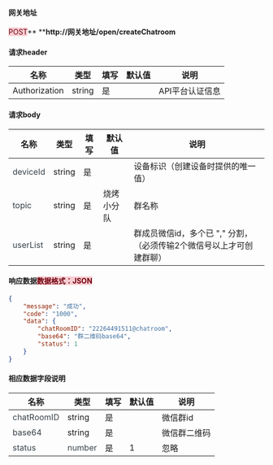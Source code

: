 #### 网关地址
<font style="background:#F8CED3;color:#70000D">POST</font>** ****http://网关地址/open/createChatroom**

#### 请求header
| **名称** | **类型** | **填写** | **默认值** | **说明** |
| --- | --- | --- | --- | --- |
| Authorization | string | 是 |  | API平台认证信息 |


#### 请求body
| **名称** | **类型** | **填写** | **默认值** | **说明** |
| --- | --- | --- | --- | --- |
| <font style="color:#364149;">deviceId</font> | string | 是 |  | 设备标识（创建设备时提供的唯一值） |
| <font style="color:#364149;background-color:#FAFAFA;">topic</font> | string | 是 | 烧烤小分队 | 群名称 |
| <font style="color:#364149;background-color:#FFFFFF;">userList</font> | string | 是 |  | 群成员微信id，多个已 "," 分割，（必须传输2个微信号以上才可创建群聊） |


#### 响应数据<font style="background:#F8CED3;color:#70000D">数据格式：JSON</font>
```json
{
    "message": "成功",
    "code": "1000",
    "data": {
        "chatRoomID": "22264491511@chatroom",
        "base64": "群二维码base64",
        "status": 1
    }
}
```

#### 相应数据字段说明
| **名称** | **类型** | **填写** | **默认值** | **说明** |
| --- | --- | --- | --- | --- |
| <font style="color:#364149;background-color:#FFFFFF;">chatRoomID</font> | string | 是 |  | 微信群id |
| <font style="color:#364149;background-color:#FAFAFA;">base64</font> | string | 是 |  | 微信群二维码 |
| <font style="color:#364149;background-color:#FFFFFF;">status</font> | <font style="color:#364149;background-color:#FFFFFF;">number</font> | 是 | 1 | 忽略 |




